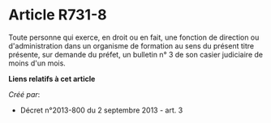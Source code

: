 # Article R731-8

Toute personne qui exerce, en droit ou en fait, une fonction de direction ou d'administration dans un organisme de formation
au sens du présent titre présente, sur demande du préfet, un bulletin n° 3 de son casier judiciaire de moins d'un mois.

**Liens relatifs à cet article**

_Créé par_:

  - Décret n°2013-800 du 2 septembre 2013 - art. 3

